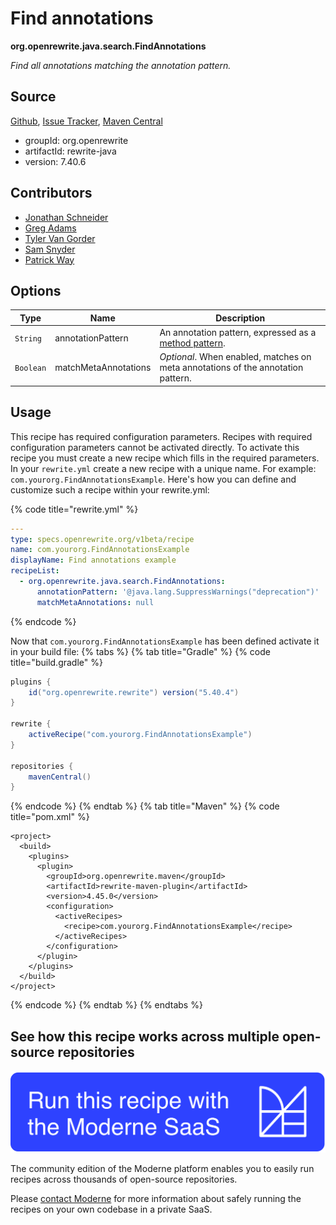 # Find annotations

**org.openrewrite.java.search.FindAnnotations**

_Find all annotations matching the annotation pattern._

## Source

[Github](https://github.com/openrewrite/rewrite/blob/main/rewrite-java/src/main/java/org/openrewrite/java/search/FindAnnotations.java), [Issue Tracker](https://github.com/openrewrite/rewrite/issues), [Maven Central](https://central.sonatype.com/artifact/org.openrewrite/rewrite-java/7.40.6/jar)

* groupId: org.openrewrite
* artifactId: rewrite-java
* version: 7.40.6

## Contributors
* [Jonathan Schneider](jkschneider@gmail.com)
* [Greg Adams](greg@moderne.io)
* [Tyler Van Gorder](tkvangorder@users.noreply.github.com)
* [Sam Snyder](sam@moderne.io)
* [Patrick Way](pway99@users.noreply.github.com)

## Options

| Type | Name | Description |
| -- | -- | -- |
| `String` | annotationPattern | An annotation pattern, expressed as a [method pattern](/reference/method-patterns.md). |
| `Boolean` | matchMetaAnnotations | *Optional*. When enabled, matches on meta annotations of the annotation pattern. |


## Usage

This recipe has required configuration parameters. Recipes with required configuration parameters cannot be activated directly. To activate this recipe you must create a new recipe which fills in the required parameters. In your `rewrite.yml` create a new recipe with a unique name. For example: `com.yourorg.FindAnnotationsExample`.
Here's how you can define and customize such a recipe within your rewrite.yml:

{% code title="rewrite.yml" %}
```yaml
---
type: specs.openrewrite.org/v1beta/recipe
name: com.yourorg.FindAnnotationsExample
displayName: Find annotations example
recipeList:
  - org.openrewrite.java.search.FindAnnotations:
      annotationPattern: '@java.lang.SuppressWarnings("deprecation")'
      matchMetaAnnotations: null
```
{% endcode %}

Now that `com.yourorg.FindAnnotationsExample` has been defined activate it in your build file:
{% tabs %}
{% tab title="Gradle" %}
{% code title="build.gradle" %}
```groovy
plugins {
    id("org.openrewrite.rewrite") version("5.40.4")
}

rewrite {
    activeRecipe("com.yourorg.FindAnnotationsExample")
}

repositories {
    mavenCentral()
}
```
{% endcode %}
{% endtab %}
{% tab title="Maven" %}
{% code title="pom.xml" %}
```markup
<project>
  <build>
    <plugins>
      <plugin>
        <groupId>org.openrewrite.maven</groupId>
        <artifactId>rewrite-maven-plugin</artifactId>
        <version>4.45.0</version>
        <configuration>
          <activeRecipes>
            <recipe>com.yourorg.FindAnnotationsExample</recipe>
          </activeRecipes>
        </configuration>
      </plugin>
    </plugins>
  </build>
</project>
```
{% endcode %}
{% endtab %}
{% endtabs %}

## See how this recipe works across multiple open-source repositories

[![Moderne Link Image](/.gitbook/assets/ModerneRecipeButton.png)](https://public.moderne.io/recipes/org.openrewrite.java.search.FindAnnotations)

The community edition of the Moderne platform enables you to easily run recipes across thousands of open-source repositories.

Please [contact Moderne](https://moderne.io/product) for more information about safely running the recipes on your own codebase in a private SaaS.
